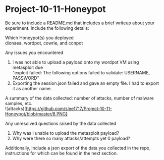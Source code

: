 # Project-10-11-Honeypot

Be sure to include a README.md that includes a brief writeup about your experiment. Include the following details:  
  
Which Honeypot(s) you deployed  
dionaea, wordpot, cowrie, and conpot

Any issues you encountered  
1. I was not able to upload a payload onto my wordpot VM using metasploit due  
"exploit failed: The following options failed to validate: USERNAME, PASSWORD"  
2. Exporting the session.json failed and gave an empty file. I had to export it as another name.
  
A summary of the data collected: number of attacks, number of malware samples, etc.  
!(attacks)[https://github.com/slee1717/Project-10-11-Honeypot/blob/master/8.PNG]
  
Any unresolved questions raised by the data collected  
1. Why was I unable to upload the metasploit payload?
2. Why were there so many attacks/attempts yet 0 payload?
  
Additionally, include a json export of the data you collected in the repo, instructions for which can be found in the next section.  
